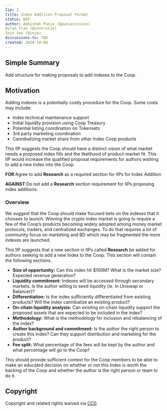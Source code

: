 ```yaml
---
Iip: 2
title: Index Addition Proposal Format
status: WIP
author: Abhishek Punia (@puniaviision)
Dylan Tran (@controtie)
Inje Yeo (@inje)
discussions-to: TBD
created: 2020-10-08
---
```


## Simple Summary
Add structure for making proposals to add indexes to the Coop.
## Motivation
Adding indexes is a potentially costly procedure for the Coop. Some costs may include:

* Index technical maintenance support
* Initial liquidity provision using Coop Treasury
* Potential listing coordination on Tokensets
* 3rd party marketing coordination
* Cannibalizing market share from other Index Coop products

This IIP suggests the Coop should have a distinct vision of what market needs a proposed index fills and the likelihood of product-market fit. This IIP would increase the qualified proposal requirements for authors wishing to add a new Index into the Coop.

**FOR**:Agree to add **Research** as a required section for IIPs for Index Addition

**AGAINST**:Do not add a **Research** section requirement for IIPs proposing index additions.
 
### Overview
We suggest that the Coop should make focused bets on the indexes that it chooses to launch. Winning the crypto index market is going to require a few of the Coop’s products becoming widely adopted among money market protocols, traders, and centralized exchanges. To do that requires a lot of community focus on marketing and BD which may be fragmented the more indexes are launched.

This IIP suggests that a new section in IIPs called **Research** be added for authors seeking to add a new Index to the Coop. This section will contain the following sections.

* **Size of opportunity:** Can this index hit $100M? What is the market size? Expected revenue generation?
* **Liquidity commitment:** Indexes will be accessed through secondary markets. Is the author willing to seed liquidity (ie. In Uniswap or Balancer)?
* **Differentiation:** Is the index sufficiently differentiated from existing products? Will the index cannibalize an existing product?
* **On-chain liquidity analysis:** Can existing on-chain liquidity support the proposed assets that are expected to be included in the index?
* **Methodology:** What is the methodology for inclusion and rebalancing of the index?
* **Author background and commitment:** Is the author the right person to create this Index? Can they support distribution and marketing for the product?
* **Fee split:** What percentage of the fees will be kept by the author and what percentage will go to the Coop?

This should provide sufficient context for the Coop members to be able to make an educated decision on whether or not this Index is worth the backing of the Coop and whether the author is the right person or team to do it.

## Copyright
Copyright and related rights waived via [CC0](https://creativecommons.org/publicdomain/zero/1.0/).
